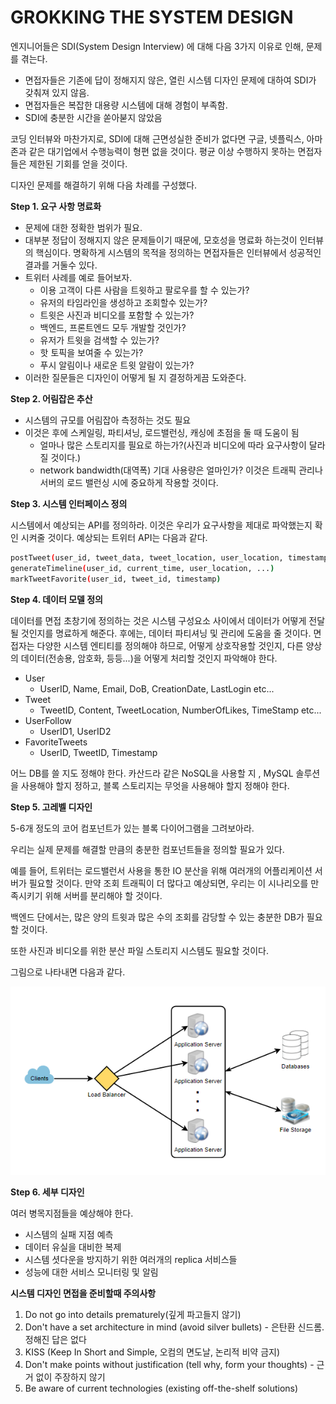 # GROKKING THE SYSTEM DESIGN


엔지니어들은 SDI(System Design Interview) 에 대해 다음 3가지 이유로 인해, 문제를 겪는다.

- 면접자들은 기존에 답이 정해지지 않은, 열린 시스템 디자인 문제에 대하여 SDI가 갖춰져 있지 않음.
- 면접자들은 복잡한 대용량 시스템에 대해 경험이 부족함.
- SDI에 충분한 시간을 쏟아붇지 않았음

코딩 인터뷰와 마찬가지로, SDI에 대해 근면성실한 준비가 없다면 구글, 넷플릭스, 아마존과 같은 대기업에서 수행능력이 형편 없을 것이다. 평균 이상 수행하지 못하는 면접자들은 제한된 기회를 얻을 것이다.

디자인 문제를 해결하기 위해 다음 차례를 구성했다.

**Step 1. 요구 사항 명료화**

- 문제에 대한 정확한 범위가 필요.
- 대부분 정답이 정해지지 않은 문제들이기 때문에, 모호성을 명료화 하는것이 인터뷰의 핵심이다. 명확하게 시스템의 목적을 정의하는 면접자들은 인터뷰에서 성공적인 결과를 거둘수 있다.
- 트위터 사례를 예로 들어보자.
    - 이용 고객이 다른 사람을 트윗하고 팔로우를 할 수 있는가?
    - 유저의 타임라인을 생성하고 조회할수 있는가?
    - 트윗은 사진과 비디오를 포함할 수 있는가?
    - 백엔드, 프론트엔드 모두 개발할 것인가?
    - 유저가 트윗을 검색할 수 있는가?
    - 핫 토픽을 보여줄 수 있는가?
    - 푸시 알림이나 새로운 트윗 알람이 있는가?
- 이러한 질문들은 디자인이 어떻게 될 지 결정하게끔 도와준다.

**Step 2.  어림잡은 추산**

- 시스템의 규모를 어림잡아 측정하는 것도 필요
- 이것은 후에 스케일링, 파티셔닝, 로드밸런싱, 캐싱에 초점을 둘 때 도움이 됨
    - 얼마나 많은 스토리지를 필요로 하는가?(사진과 비디오에 따라 요구사항이 달라질 것이다.)
    - network bandwidth(대역폭) 기대 사용량은 얼마인가? 이것은 트래픽 관리나 서버의 로드 밸런싱 시에 중요하게 작용할 것이다.
    

**Step 3. 시스템 인터페이스 정의**

시스템에서 예상되는 API를 정의하라. 이것은 우리가 요구사항을 제대로 파악했는지 확인 시켜줄 것이다.  예상되는 트위터 API는 다음과 같다.

```bash
postTweet(user_id, tweet_data, tweet_location, user_location, timestamp, ...)
generateTimeline(user_id, current_time, user_location, ...)
markTweetFavorite(user_id, tweet_id, timestamp)
```

**Step 4. 데이터 모델 정의**

데이터를 면접 초창기에 정의하는 것은 시스템 구성요소 사이에서 데이터가 어떻게 전달될 것인지를 명료하게 해준다. 후에는, 데이터 파티셔닝 및 관리에 도움을 줄 것이다. 면접자는 다양한 시스템 엔티티를 정의해야 하므로, 어떻게 상호작용할 것인지, 다른 양상의 데이터(전송용, 암호화, 등등...)을 어떻게 처리할 것인지 파악해야 한다.

- User
    - UserID, Name, Email, DoB, CreationDate, LastLogin etc...
- Tweet
    - TweetID, Content, TweetLocation, NumberOfLikes, TimeStamp etc...
- UserFollow
    - UserID1, UserID2
- FavoriteTweets
    - UserID, TweetID, Timestamp
    

어느 DB를 쓸 지도 정해야 한다. 카산드라 같은 NoSQL을 사용할 지 , MySQL 솔루션을 사용해야 할지 정하고, 블록 스토리지는 무엇을 사용해야 할지 정해야 한다.

**Step 5. 고레벨 디자인**

5-6개 정도의 코어 컴포넌트가 있는 블록 다이어그램을 그려보아라.

우리는 실제 문제를 해결할 만큼의 충분한 컴포넌트들을 정의할 필요가 있다.

예를 들어, 트위터는 로드밸런서 사용을 통한 IO 분산을 위해 여러개의 어플리케이션 서버가 필요할 것이다. 만약 조회 트래픽이 더 많다고 예상되면, 우리는 이 시나리오를 만족시키기 위해 서버를 분리해야 할 것이다.

백엔드 단에서는, 많은 양의 트윗과 많은 수의 조회를 감당할 수 있는 충분한 DB가 필요할 것이다.

또한 사진과 비디오를 위한 분산 파일 스토리지 시스템도 필요할 것이다.

그림으로 나타내면 다음과 같다.

![Untitled](https://raw.githubusercontent.com/rottoy/TIL/main/assets/grokking-system-design-01.png)

 

**Step 6. 세부 디자인**

여러 병목지점들을 예상해야 한다.

- 시스템의 실패 지점 예측
- 데이터 유실을 대비한 복제
- 시스템 셧다운을 방지하기 위한 여러개의 replica 서비스들
- 성능에 대한 서비스 모니터링 및 알림

**시스템 디자인 면접을 준비할때 주의사항**

1. Do not go into details prematurely(깊게 파고들지 않기)
2. Don't have a set architecture in mind (avoid silver bullets) - 은탄환 신드롬.정해진 답은 없다
3. KISS (Keep In Short and Simple, 오컴의 면도날, 논리적 비약 금지)
4. Don't make points without justification (tell why, form your thoughts) - 근거 없이 주장하지 않기
5. Be aware of current technologies (existing off-the-shelf solutions)